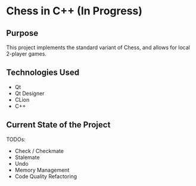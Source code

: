 # Chess in C++ (In Progress)

## Purpose

This project implements the standard variant of Chess, and allows for local 2-player games.

## Technologies Used
* Qt
* Qt Designer
* CLion
* C++

## Current State of the Project

TODOs: 
* Check / Checkmate
* Stalemate
* Undo
* Memory Management
* Code Quality Refactoring
